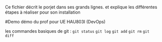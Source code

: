 Ce fichier décrit le porjet dans ses grands lignes. et explique les différentes étapes à réaliser pour son installation

#Demo
démo du prof pour UE HAU803I (DevOps)

les commandes basiques de git : 
`git status`
`git log`
`git add`
`git rm`
`git diff`

